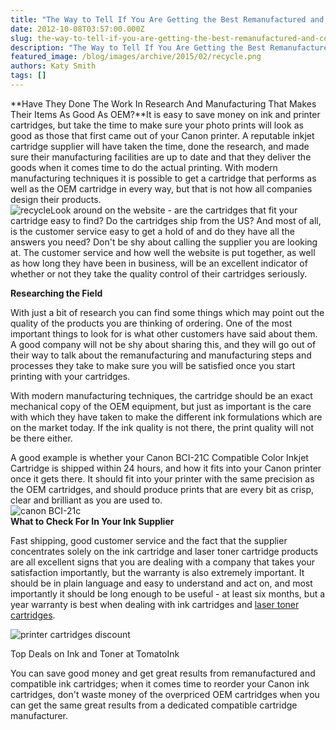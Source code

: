 ```yaml
---
title: "The Way to Tell If You Are Getting the Best Remanufactured and Compatible Ink Cartridges!"
date: 2012-10-08T03:57:00.000Z
slug: the-way-to-tell-if-you-are-getting-the-best-remanufactured-and-compatible-ink-cartridges
description: "The Way to Tell If You Are Getting the Best Remanufactured and Compatible Ink Cartridges!"
featured_image: /blog/images/archive/2015/02/recycle.png
authors: Katy Smith
tags: []
---
```


  
**Have They Done The Work In Research And Manufacturing That Makes Their Items As Good As OEM?**It is easy to save money on ink and printer cartridges, but take the time to make sure your photo prints will look as good as those that first came out of your Canon printer. A reputable inkjet cartridge supplier will have taken the time, done the research, and made sure their manufacturing facilities are up to date and that they deliver the goods when it comes time to do the actual printing. With modern manufacturing techniques it is possible to get a cartridge that performs as well as the OEM cartridge in every way, but that is not how all companies design their products.  
![recycle](/blog/images/archive/2015/02/recycle-300x287.png)Look around on the website - are the cartridges that fit your cartridge easy to find? Do the cartridges ship from the US? And most of all, is the customer service easy to get a hold of and do they have all the answers you need? Don't be shy about calling the supplier you are looking at. The customer service and how well the website is put together, as well as how long they have been in business, will be an excellent indicator of whether or not they take the quality control of their cartridges seriously. 

  
**Researching the Field**

With just a bit of research you can find some things which may point out the quality of the products you are thinking of ordering. One of the most important things to look for is what other customers have said about them. A good company will not be shy about sharing this, and they will go out of their way to talk about the remanufacturing and manufacturing steps and processes they take to make sure you will be satisfied once you start printing with your cartridges.

With modern manufacturing techniques, the cartridge should be an exact mechanical copy of the OEM equipment, but just as important is the care with which they have taken to make the different ink formulations which are on the market today. If the ink quality is not there, the print quality will not be there either.

A good example is whether your Canon BCI-21C Compatible Color Inkjet Cartridge is shipped within 24 hours, and how it fits into your Canon printer once it gets there. It should fit into your printer with the same precision as the OEM cartridges, and should produce prints that are every bit as crisp, clear and brilliant as you are used to.  
![canon BCI-21c](/blog/images/archive/2012/10/canon-BCI-21c-632x292.jpg)  
**What to Check For In Your Ink Supplier**

Fast shipping, good customer service and the fact that the supplier concentrates solely on the ink cartridge and laser toner cartridge products are all excellent signs that you are dealing with a company that takes your satisfaction importantly, but the warranty is also extremely important. It should be in plain language and easy to understand and act on, and most importantly it should be long enough to be useful - at least six months, but a year warranty is best when dealing with ink cartridges and [laser toner cartridges](https://www.tomatoink.com/).

![printer cartridges discount](/blog/images/archive/2013/05/generic-savings_01-632x234.png)

Top Deals on Ink and Toner at TomatoInk

You can save good money and get great results from remanufactured and compatible ink cartridges; when it comes time to reorder your Canon ink cartridges, don't waste money of the overpriced OEM cartridges when you can get the same great results from a dedicated compatible cartridge manufacturer.